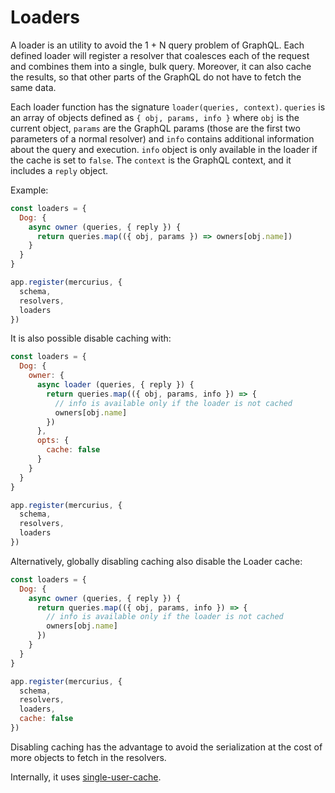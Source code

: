 # Loaders

A loader is an utility to avoid the 1 + N query problem of GraphQL.
Each defined loader will register a resolver that coalesces each of the
request and combines them into a single, bulk query. Moreover, it can
also cache the results, so that other parts of the GraphQL do not have
to fetch the same data.

Each loader function has the signature `loader(queries, context)`.
`queries` is an array of objects defined as `{ obj, params, info }` where
`obj` is the current object, `params` are the GraphQL params (those
are the first two parameters of a normal resolver) and `info` contains
additional information about the query and execution. `info` object is
only available in the loader if the cache is set to `false`. The `context`
is the GraphQL context, and it includes a `reply` object.

Example:

```js
const loaders = {
  Dog: {
    async owner (queries, { reply }) {
      return queries.map(({ obj, params }) => owners[obj.name])
    }
  }
}

app.register(mercurius, {
  schema,
  resolvers,
  loaders
})
```

It is also possible disable caching with:

```js
const loaders = {
  Dog: {
    owner: {
      async loader (queries, { reply }) {
        return queries.map(({ obj, params, info }) => { 
          // info is available only if the loader is not cached
          owners[obj.name]
        })
      },
      opts: {
        cache: false
      }
    }
  }
}

app.register(mercurius, {
  schema,
  resolvers,
  loaders
})
```

Alternatively, globally disabling caching also disable the Loader cache:

```js
const loaders = {
  Dog: {
    async owner (queries, { reply }) {
      return queries.map(({ obj, params, info }) => { 
        // info is available only if the loader is not cached
        owners[obj.name]
      })
    }
  }
}

app.register(mercurius, {
  schema,
  resolvers,
  loaders,
  cache: false
})
```

Disabling caching has the advantage to avoid the serialization at
the cost of more objects to fetch in the resolvers.

Internally, it uses
[single-user-cache](http://npm.im/single-user-cache).
